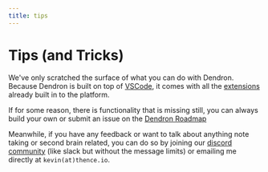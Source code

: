 ```yaml
---
title: tips
---
```


# Tips (and Tricks)

We've only scratched the surface of what you can do with Dendron. Because Dendron is built on top of [VSCode](), it comes with all the [extensions](https://code.visualstudio.com/docs/introvideos/extend) already built in to the platform. 

If for some reason, there is functionality that is missing still, you can always build your own or submit an issue on the [Dendron Roadmap](https://github.com/dendronhq/dendron-roadmap/issues/new)

Meanwhile, if you have any feedback or want to talk about anything note taking or second brain related, you can do so by joining our [discord community]() (like slack but without the message limits) or emailing me directly at `kevin(at)thence.io`.
